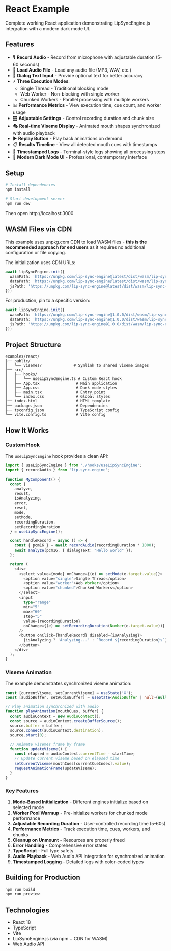 # React Example

Complete working React application demonstrating LipSyncEngine.js integration with a modern dark mode UI.

## Features

- 🎙️ **Record Audio** - Record from microphone with adjustable duration (5-60 seconds)
- 📁 **Load Audio File** - Load any audio file (MP3, WAV, etc.)
- 📝 **Dialog Text Input** - Provide optional text for better accuracy
- ⚡ **Three Execution Modes**:
  - Single Thread - Traditional blocking mode
  - Web Worker - Non-blocking with single worker
  - Chunked Workers - Parallel processing with multiple workers
- 📊 **Performance Metrics** - View execution time, cue count, and worker usage
- 🎛️ **Adjustable Settings** - Control recording duration and chunk size
- 🎭 **Real-time Viseme Display** - Animated mouth shapes synchronized with audio playback
- ▶️ **Replay Button** - Play back animations on demand
- 📋 **Results Timeline** - View all detected mouth cues with timestamps
- 📝 **Timestamped Logs** - Terminal-style logs showing all processing steps
- 🎨 **Modern Dark Mode UI** - Professional, contemporary interface

## Setup

```bash
# Install dependencies
npm install

# Start development server
npm run dev
```

Then open http://localhost:3000

## WASM Files via CDN

This example uses unpkg.com CDN to load WASM files - **this is the recommended approach for end users** as it requires no additional configuration or file copying.

The initialization uses CDN URLs:
```typescript
await lipSyncEngine.init({
  wasmPath: 'https://unpkg.com/lip-sync-engine@latest/dist/wasm/lip-sync-engine.wasm',
  dataPath: 'https://unpkg.com/lip-sync-engine@latest/dist/wasm/lip-sync-engine.data',
  jsPath: 'https://unpkg.com/lip-sync-engine@latest/dist/wasm/lip-sync-engine.js'
});
```

For production, pin to a specific version:
```typescript
await lipSyncEngine.init({
  wasmPath: 'https://unpkg.com/lip-sync-engine@1.0.0/dist/wasm/lip-sync-engine.wasm',
  dataPath: 'https://unpkg.com/lip-sync-engine@1.0.0/dist/wasm/lip-sync-engine.data',
  jsPath: 'https://unpkg.com/lip-sync-engine@1.0.0/dist/wasm/lip-sync-engine.js'
});
```

## Project Structure

```
examples/react/
├── public/
│   └── visemes/              # Symlink to shared viseme images
├── src/
│   ├── hooks/
│   │   └── useLipSyncEngine.ts # Custom React hook
│   ├── App.tsx                # Main application
│   ├── App.css                # Dark mode styles
│   ├── main.tsx               # Entry point
│   └── index.css              # Global styles
├── index.html                 # HTML template
├── package.json               # Dependencies
├── tsconfig.json              # TypeScript config
└── vite.config.ts             # Vite config
```

## How It Works

### Custom Hook

The `useLipSyncEngine` hook provides a clean API:

```typescript
import { useLipSyncEngine } from './hooks/useLipSyncEngine';
import { recordAudio } from 'lip-sync-engine';

function MyComponent() {
  const {
    analyze,
    result,
    isAnalyzing,
    error,
    reset,
    mode,
    setMode,
    recordingDuration,
    setRecordingDuration
  } = useLipSyncEngine();

  const handleRecord = async () => {
    const { pcm16 } = await recordAudio(recordingDuration * 1000);
    await analyze(pcm16, { dialogText: "Hello world" });
  };

  return (
    <div>
      <select value={mode} onChange={(e) => setMode(e.target.value)}>
        <option value="single">Single Thread</option>
        <option value="worker">Web Worker</option>
        <option value="chunked">Chunked Workers</option>
      </select>
      <input
        type="range"
        min="5"
        max="60"
        step="5"
        value={recordingDuration}
        onChange={(e) => setRecordingDuration(Number(e.target.value))}
      />
      <button onClick={handleRecord} disabled={isAnalyzing}>
        {isAnalyzing ? 'Analyzing...' : `Record ${recordingDuration}s`}
      </button>
    </div>
  );
}
```

### Viseme Animation

The example demonstrates synchronized viseme animation:

```typescript
const [currentViseme, setCurrentViseme] = useState('X');
const [audioBuffer, setAudioBuffer] = useState<AudioBuffer | null>(null);

// Play animation synchronized with audio
function playAnimation(mouthCues, buffer) {
  const audioContext = new AudioContext();
  const source = audioContext.createBufferSource();
  source.buffer = buffer;
  source.connect(audioContext.destination);
  source.start(0);

  // Animate visemes frame by frame
  function updateViseme() {
    const elapsed = audioContext.currentTime - startTime;
    // Update current viseme based on elapsed time
    setCurrentViseme(mouthCues[currentCueIndex].value);
    requestAnimationFrame(updateViseme);
  }
}
```

### Key Features

1. **Mode-Based Initialization** - Different engines initialize based on selected mode
2. **Worker Pool Warmup** - Pre-initialize workers for chunked mode performance
3. **Adjustable Recording Duration** - User-controlled recording time (5-60s)
4. **Performance Metrics** - Track execution time, cues, workers, and chunks
5. **Cleanup on Unmount** - Resources are properly freed
6. **Error Handling** - Comprehensive error states
7. **TypeScript** - Full type safety
8. **Audio Playback** - Web Audio API integration for synchronized animation
9. **Timestamped Logging** - Detailed logs with color-coded types

## Building for Production

```bash
npm run build
npm run preview
```

## Technologies

- React 18
- TypeScript
- Vite
- LipSyncEngine.js (via npm + CDN for WASM)
- Web Audio API
